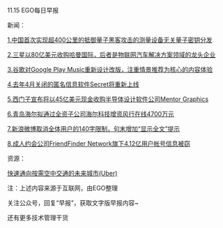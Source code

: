 11.15 EGO每日早报

新闻：

[1.中国首次实现超400公里的抵御量子黑客攻击的测量设备无关量子密钥分发](http://www.leiphone.com/news/201611/frRC9C752t4oyvaF.html)

[2.三星以80亿美元收购哈曼国际，后者是物联网汽车解决方案领域的龙头企业](http://www.cnbeta.com/articles/557861.htm)

[3.谷歌对Google Play Music重新设计改版，注重情景推荐为核心的内容体验](http://www.cnbeta.com/articles/557873.htm)

[4.去年4月关闭的匿名信息软件Secret将重新上线](http://www.cnbeta.com/articles/557845.htm)

[5.西门子宣布将以45亿美元现金收购半导体设计软件公司Mentor Graphics](http://it.sohu.com/20161114/n473162568.shtml)

[6.青岛海尔拟通过全资子公司海尔科技增资风行在线4700万元](http://tech.qq.com/a/20161114/041006.htm)

[7.新浪微博取消全体用户的140字限制，句末增加“显示全文”提示](http://app.techweb.com.cn/android/2016-11-14/2432679.shtml)

[8.成人约会公司FriendFinder Network旗下4.12亿用户帐号信息被窃](http://news.cnblogs.com/n/557015/)

资源：

[快速通向按需空中交通的未来城市(Uber)](https://www.uber.com/elevate.pdf)

注：上述内容来源于互联网，由EGO整理

关注公众号，回复“早报”，获取文字版早报内容~

还有更多技术管理干货
